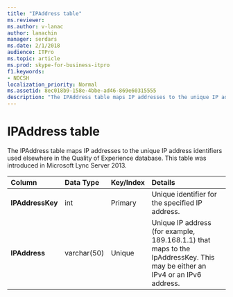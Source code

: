 ```yaml
---
title: "IPAddress table"
ms.reviewer: 
ms.author: v-lanac
author: lanachin
manager: serdars
ms.date: 2/1/2018
audience: ITPro
ms.topic: article
ms.prod: skype-for-business-itpro
f1.keywords:
- NOCSH
localization_priority: Normal
ms.assetid: 8ec018b9-158e-4bbe-ad46-869e60315555
description: "The IPAddress table maps IP addresses to the unique IP address identifiers used elsewhere in the Quality of Experience database. This table was introduced in Microsoft Lync Server 2013."
---
```


# IPAddress table
 
The IPAddress table maps IP addresses to the unique IP address identifiers used elsewhere in the Quality of Experience database. This table was introduced in Microsoft Lync Server 2013.
  
|**Column**|**Data Type**|**Key/Index**|**Details**|
|:-----|:-----|:-----|:-----|
|**IPAddressKey** <br/> |int  <br/> |Primary  <br/> |Unique identifier for the specified IP address.  <br/> |
|**IPAddress** <br/> |varchar(50)  <br/> |Unique  <br/> |Unique IP address (for example, 189.168.1.1) that maps to the IpAddressKey. This may be either an IPv4 or an IPv6 address.  <br/> |
   

